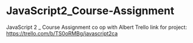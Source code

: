 # JavaScript2_Course-Assignment
JavaScript 2 _ Course Assignment  co op with Albert
Trello link for project: https://trello.com/b/TS0oRMBg/javascript2ca
